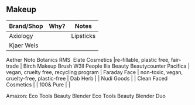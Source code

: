 ## Makeup	
| Brand/Shop	| Why?	| Notes |
| ------ | ------| --------|
Axiology | | Lipsticks |
Kjaer Weis| | 
Aether
Noto Botanics
RMS 
Elate Cosmetics |re-fillable, plastic free, fair-trade |
Birch Makeup Brush
W3ll People
Ilia Beauty
Beautycounter
Pacifica | vegan, cruelty free, recycling program | 
Faraday Face | non-toxic, vegan, cruelty-free,  plastic-free |
Dab Herb | |
Nudi Goods | |
Clean Faced Cosmetics | |
100& Pure | |



Amazon:
Eco Tools Beauty Blender
Eco Tools Beauty Blender Duo
